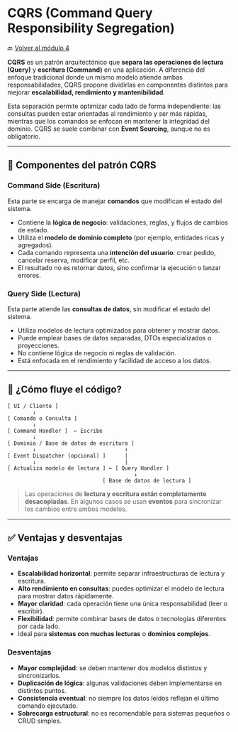 # CQRS (Command Query Responsibility Segregation)

🔙 [Volver al módulo 4](../summary.md)

**CQRS** es un patrón arquitectónico que **separa las operaciones de lectura (Query)** y **escritura (Command)** en una aplicación. A diferencia del enfoque tradicional donde un mismo modelo atiende ambas responsabilidades, CQRS propone dividirlas en componentes distintos para mejorar **escalabilidad, rendimiento y mantenibilidad**.

Esta separación permite optimizar cada lado de forma independiente: las consultas pueden estar orientadas al rendimiento y ser más rápidas, mientras que los comandos se enfocan en mantener la integridad del dominio. CQRS se suele combinar con **Event Sourcing**, aunque no es obligatorio.

---

## 🧱 Componentes del patrón CQRS

### Command Side (Escritura)

Esta parte se encarga de manejar **comandos** que modifican el estado del sistema.

-   Contiene la **lógica de negocio**: validaciones, reglas, y flujos de cambios de estado.
-   Utiliza el **modelo de dominio completo** (por ejemplo, entidades ricas y agregados).
-   Cada comando representa una **intención del usuario**: crear pedido, cancelar reserva, modificar perfil, etc.
-   El resultado no es retornar datos, sino confirmar la ejecución o lanzar errores.

### Query Side (Lectura)

Esta parte atiende las **consultas de datos**, sin modificar el estado del sistema.

-   Utiliza modelos de lectura optimizados para obtener y mostrar datos.
-   Puede emplear bases de datos separadas, DTOs especializados o proyecciones.
-   No contiene lógica de negocio ni reglas de validación.
-   Está enfocada en el rendimiento y facilidad de acceso a los datos.

---

## 🔄 ¿Cómo fluye el código?

```plaintext
[ UI / Cliente ]
        ↓
[ Comando o Consulta ]
        ↓
[ Command Handler ]  ← Escribe
        ↓
[ Dominio / Base de datos de escritura ]
        ↓                            ↑
[ Event Dispatcher (opcional) ]      |
        ↓                            |
[ Actualiza modelo de lectura ] ← [ Query Handler ]
                                        ↓
                              [ Base de datos de lectura ]
```

> Las operaciones de **lectura y escritura están completamente desacopladas**. En algunos casos se usan **eventos** para sincronizar los cambios entre ambos modelos.

---

## ✅ Ventajas y desventajas

### Ventajas

-   **Escalabilidad horizontal**: permite separar infraestructuras de lectura y escritura.
-   **Alto rendimiento en consultas**: puedes optimizar el modelo de lectura para mostrar datos rápidamente.
-   **Mayor claridad**: cada operación tiene una única responsabilidad (leer o escribir).
-   **Flexibilidad**: permite combinar bases de datos o tecnologías diferentes por cada lado.
-   Ideal para **sistemas con muchas lecturas** o **dominios complejos**.

### Desventajas

-   **Mayor complejidad**: se deben mantener dos modelos distintos y sincronizarlos.
-   **Duplicación de lógica**: algunas validaciones deben implementarse en distintos puntos.
-   **Consistencia eventual**: no siempre los datos leídos reflejan el último comando ejecutado.
-   **Sobrecarga estructural**: no es recomendable para sistemas pequeños o CRUD simples.

